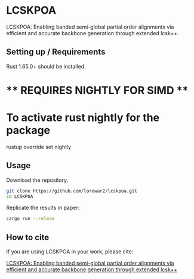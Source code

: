 # LCSKPOA

LCSKPOA: Enabling banded semi-global partial order alignments via efficient and accurate backbone generation through extended lcsk++.

## Setting up / Requirements

Rust 1.65.0+ should be installed.

# ** REQUIRES NIGHTLY FOR SIMD **
# To activate rust nightly for the package 

rustup override set nightly

## Usage

Download the repository.

```bash
git clone https://github.com/lorewar2/lcskpoa.git
cd LCSKPOA
```

Replicate the results in paper:

```bash
cargo run --releae
```

## How to cite

If you are using LCSKPOA in your work, please cite:

[LCSKPOA: Enabling banded semi-global partial order alignments via efficient and accurate backbone generation through extended lcsk++](https://www.biorxiv.org/content/10.1101/2024.07.18.604181v1)